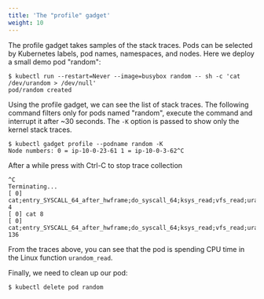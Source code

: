 ```yaml
---
title: 'The "profile" gadget'
weight: 10
---
```


The profile gadget takes samples of the stack traces.
Pods can be selected by Kubernetes labels, pod names, namespaces, and nodes.
Here we deploy a small demo pod "random":

```
$ kubectl run --restart=Never --image=busybox random -- sh -c 'cat /dev/urandom > /dev/null'
pod/random created
```

Using the profile gadget, we can see the list of stack traces.
The following command filters only for pods named "random", execute the command
and interrupt it after ~30 seconds. The `-K` option is passed to show only the
kernel stack traces.

```
$ kubectl gadget profile --podname random -K
Node numbers: 0 = ip-10-0-23-61 1 = ip-10-0-3-62^C
```

After a while press with Ctrl-C to stop trace collection

```
^C
Terminating...
[ 0] cat;entry_SYSCALL_64_after_hwframe;do_syscall_64;ksys_read;vfs_read;urandom_read;_copy_to_user;copy_user_enhanced_fast_string;copy_user_enhanced_fast_string 4
[ 0] cat 8
[ 0] cat;entry_SYSCALL_64_after_hwframe;do_syscall_64;ksys_read;vfs_read;urandom_read;_raw_spin_unlock_irqrestore;_raw_spin_unlock_irqrestore 136
```

From the traces above, you can see that the pod is spending CPU time in the
Linux function `urandom_read`.

Finally, we need to clean up our pod:

```
$ kubectl delete pod random
```
